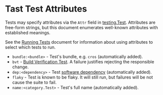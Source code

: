 # Tast Test Attributes

Tests may specify attributes via the `Attr` field in [testing.Test]. Attributes
are free-form strings, but this document enumerates well-known attributes with
established meanings.

See the [Running Tests] document for information about using attributes to
select which tests to run.

*   `bundle:<bundle>` - Test's bundle, e.g. `cros` (automatically added).
*   `bvt` - [Build Verification Test]. A failure justifies rejecting the
    responsible change.
*   `dep:<dependency>` - Test [software dependency] (automatically added).
*   `flaky` - Test is known to be flaky. It will still run, but failures will be
    not cause the suite to fail.
*   `name:<category.Test>` - Test's full name (automatically added).

[testing.Test]: https://godoc.org/chromium.googlesource.com/chromiumos/platform/tast.git/src/chromiumos/tast/testing#Test
[Running Tests]: running_tests.md
[Build Verification Test]: https://en.wikipedia.org/wiki/Smoke_testing_(software)
[software dependency]: test_dependencies.md
